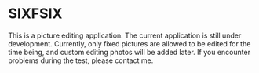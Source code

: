 # SIXFSIX
This is a picture editing application. The current application is still under development. Currently, only fixed pictures are allowed to be edited for the time being, and custom editing photos will be added later. If you encounter problems during the test, please contact me.
